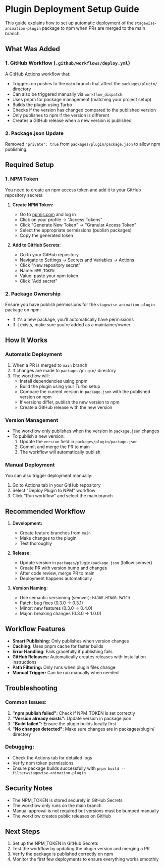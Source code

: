 # Plugin Deployment Setup Guide

This guide explains how to set up automatic deployment of the `stagewise-animation-plugin` package to npm when PRs are merged to the main branch.

## What Was Added

### 1. GitHub Workflow (`.github/workflows/deploy.yml`)
A GitHub Actions workflow that:
- Triggers on pushes to the `main` branch that affect the `packages/plugin/` directory
- Can also be triggered manually via `workflow_dispatch`
- Uses pnpm for package management (matching your project setup)
- Builds the plugin using Turbo
- Checks if the version has changed compared to the published version
- Only publishes to npm if the version is different
- Creates a GitHub release when a new version is published

### 2. Package.json Update
Removed `"private": true` from `packages/plugin/package.json` to allow npm publishing.

## Required Setup

### 1. NPM Token
You need to create an npm access token and add it to your GitHub repository secrets:

1. **Create NPM Token:**
   - Go to [npmjs.com](https://www.npmjs.com) and log in
   - Click on your profile → "Access Tokens"
   - Click "Generate New Token" → "Granular Access Token"
   - Select the appropriate permissions (publish packages)
   - Copy the generated token

2. **Add to GitHub Secrets:**
   - Go to your GitHub repository
   - Navigate to Settings → Secrets and Variables → Actions
   - Click "New repository secret"
   - Name: `NPM_TOKEN`
   - Value: paste your npm token
   - Click "Add secret"

### 2. Package Ownership
Ensure you have publish permissions for the `stagewise-animation-plugin` package on npm:
- If it's a new package, you'll automatically have permissions
- If it exists, make sure you're added as a maintainer/owner

## How It Works

### Automatic Deployment
1. When a PR is merged to `main` branch
2. If changes are made to `packages/plugin/` directory
3. The workflow will:
   - Install dependencies using pnpm
   - Build the plugin using your Turbo setup
   - Compare the current version in `package.json` with the published version on npm
   - If versions differ, publish the new version to npm
   - Create a GitHub release with the new version

### Version Management
- The workflow only publishes when the version in `package.json` changes
- To publish a new version:
  1. Update the `version` field in `packages/plugin/package.json`
  2. Commit and merge the PR to main
  3. The workflow will automatically publish

### Manual Deployment
You can also trigger deployment manually:
1. Go to Actions tab in your GitHub repository
2. Select "Deploy Plugin to NPM" workflow
3. Click "Run workflow" and select the main branch

## Recommended Workflow

1. **Development:**
   - Create feature branches from `main`
   - Make changes to the plugin
   - Test thoroughly

2. **Release:**
   - Update version in `packages/plugin/package.json` (follow semver)
   - Create PR with version bump and changes
   - After code review, merge PR to main
   - Deployment happens automatically

3. **Version Naming:**
   - Use semantic versioning (semver): `MAJOR.MINOR.PATCH`
   - Patch: bug fixes (0.3.0 → 0.3.1)
   - Minor: new features (0.3.0 → 0.4.0)
   - Major: breaking changes (0.3.0 → 1.0.0)

## Workflow Features

- **Smart Publishing:** Only publishes when version changes
- **Caching:** Uses pnpm cache for faster builds
- **Error Handling:** Fails gracefully if publishing fails
- **GitHub Releases:** Automatically creates releases with installation instructions
- **Path Filtering:** Only runs when plugin files change
- **Manual Trigger:** Can be run manually when needed

## Troubleshooting

### Common Issues:
1. **"npm publish failed":** Check if NPM_TOKEN is set correctly
2. **"Version already exists":** Update version in package.json
3. **"Build failed":** Ensure the plugin builds locally first
4. **"No changes detected":** Make sure changes are in packages/plugin/ directory

### Debugging:
- Check the Actions tab for detailed logs
- Verify npm token permissions
- Ensure package builds successfully with `pnpm build --filter=stagewise-animation-plugin`

## Security Notes

- The NPM_TOKEN is stored securely in GitHub Secrets
- The workflow only runs on the main branch
- Manual approval is not required but versions must be bumped manually
- The workflow creates public releases on GitHub

## Next Steps

1. Set up the NPM_TOKEN in GitHub Secrets
2. Test the workflow by updating the plugin version and merging a PR
3. Verify the package is published correctly on npm
4. Monitor the first few deployments to ensure everything works smoothly